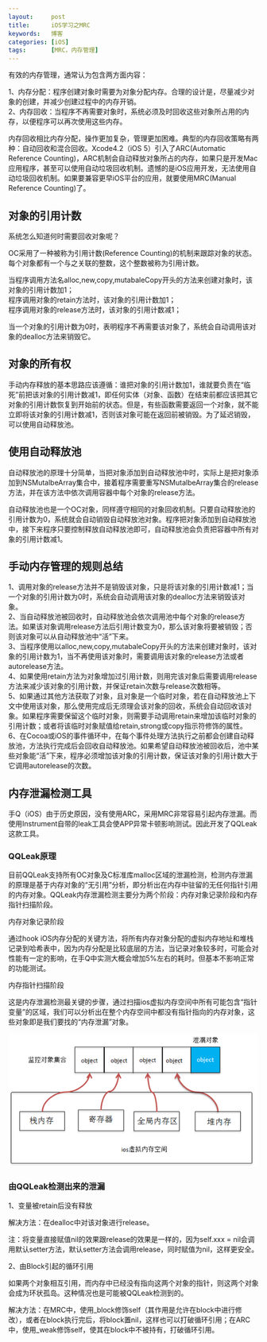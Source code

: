 ```yaml
---
layout:     post
title:      iOS学习之MRC    
keywords:   博客
categories: [iOS]
tags:	    [MRC，内存管理]
---
```


有效的内存管理，通常认为包含两方面内容： 

1、内存分配：程序创建对象时需要为对象分配内存。合理的设计是，尽量减少对象的创建，并减少创建过程中的内存开销。   
2、内存回收：当程序不再需要对象时，系统必须及时回收这些对象所占用的内存，以便程序可以再次使用这些内存。  
 
内存回收相比内存分配，操作更加复杂，管理更加困难。典型的内存回收策略有两种：自动回收和混合回收。Xcode4.2（iOS 5）引入了ARC(Automatic Reference Counting)，ARC机制会自动释放对象所占的内存，如果只是开发Mac应用程序，甚至可以使用自动垃圾回收机制。遗憾的是iOS应用开发，无法使用自动垃圾回收机制。如果要兼容更早iOS平台的应用，就要使用MRC(Manual Reference Counting)了。    


## 对象的引用计数           

系统怎么知道何时需要回收对象呢？
   
OC采用了一种被称为引用计数(Reference Counting)的机制来跟踪对象的状态。每个对象都有一个与之关联的整数，这个整数被称为引用计数。  

当程序调用方法名alloc,new,copy,mutabaleCopy开头的方法来创建对象时，该对象的引用计数加1；  
程序调用对象的retain方法时，该对象的引用计数加1；     
程序调用对象的release方法时，该对象的引用计数减1；    

当一个对象的引用计数为0时，表明程序不再需要该对象了，系统会自动调用该对象的dealloc方法来销毁它。
    

## 对象的所有权  

手动内存释放的基本思路应该遵循：谁把对象的引用计数加1，谁就要负责在“临死”前把该对象的引用计数减1，即任何实体（对象、函数）在结束前都应该把其它对象的引用计数恢复到开始前的状态。但是，有些函数需要返回一个对象，就不能立即将该对象的引用计数减1，否则该对象可能在返回前被销毁。为了延迟销毁，可以使用自动释放池。  


## 使用自动释放池     

自动释放池的原理十分简单，当把对象添加到自动释放池中时，实际上是把对象添加到NSMutalbeArray集合中，接着程序需要重写NSMutalbeArray集合的release方法，并在该方法中依次调用容器中每个对象的release方法。   

自动释放池也是一个OC对象，同样遵守相同的对象回收机制。只要自动释放池的引用计数为0，系统就会自动销毁自动释放池对象。程序把对象添加到自动释放池中，接下来程序只要控制释放自动释放池即可，自动释放池会负责把容器中所有对象的引用计数减1。    

## 手动内存管理的规则总结  

1、调用对象的release方法并不是销毁该对象，只是将该对象的引用计数减1；当一个对象的引用计数为0时，系统会自动调用该对象的dealloc方法来销毁该对象。   
2、当自动释放池被回收时，自动释放池会依次调用池中每个对象的release方法。如果该对象调用release方法后引用计数变为0，那么该对象将要被销毁；否则该对象可以从自动释放池中“活”下来。  
3、当程序使用以alloc,new,copy,mutabaleCopy开头的方法来创建对象时，该对象的引用计数为1，当不再使用该对象时，需要调用该对象的release方法或者autorelease方法。   
4、如果使用retain方法为对象增加过引用计数，则用完该对象后需要调用release方法来减少该对象的引用计数，并保证retain次数与release次数相等。    
5、如果通过其他方法获取了对象，且对象是一个临时对象，若在自动释放池上下文中使用该对象，那么使用完成后无须理会该对象的回收，系统会自动回收该对象。如果程序需要保留这个临时对象，则需要手动调用retain来增加该临时对象的引用计数；或者将该临时对象赋值给retain,strong或copy指示符修饰的属性。   
6、在Cocoa或iOS的事件循环中，在每个事件处理方法执行之前都会创建自动释放池，方法执行完成后会回收自动释放池。如果希望自动释放池被回收后，池中某些对象能“活”下来，程序必须增加该对象的引用计数，保证该对象的引用计数大于它调用autorelease的次数。    

## 内存泄漏检测工具  

手Q（iOS）由于历史原因，没有使用ARC，采用MRC非常容易引起内存泄漏。而使用Instrument自带的leak工具会使APP异常卡顿影响测试。因此开发了QQLeak这款工具。  

### QQLeak原理  

目前QQLeak支持所有OC对象及C标准库malloc区域的泄漏检测，检测内存泄漏的原理是基于内存对象的“无引用”分析，即分析出在内存中驻留的无任何指针引用的内存对象。QQLeak内存泄漏检测主要分为两个阶段：内存对象记录阶段和内存指针扫描阶段。   

内存对象记录阶段  

通过hook iOS内存分配的关键方法，将所有内存对象分配的虚拟内存地址和堆栈记录到哈希表中，因为内存分配是比较底层的方法，当记录对象较多时，可能会对性能有一定的影响，在手Q中实测大概会增加5%左右的耗时。但基本不影响正常的功能测试。   

内存指针扫描阶段  

这是内存泄漏检测最关键的步骤，通过扫描ios虚拟内存空间中所有可能包含“指针变量”的区域，我们可以分析出在整个内存空间中都没有指针指向的内存对象，这些对象即是我们要找的“内存泄漏”对象。     

  ![](/images/images_2018/6-12_1.png)    

### 由QQLeak检测出来的泄漏  

1、变量被retain后没有释放   

解决方法：在dealloc中对该对象进行release。  

注：将变量直接赋值nil的效果跟release的效果是一样的，因为self.xxx = nil会调用默认setter方法，默认setter方法会调用release，同时赋值为nil，这样更安全。      

2、由Block引起的循环引用  

如果两个对象相互引用，而内存中已经没有指向这两个对象的指针，则这两个对象会成为环状孤岛。这种情况也是可能被QQLeak检测到的。    

解决方法：在MRC中，使用\_block修饰self（其作用是允许在block中进行修改），或者在block执行完后，将block置nil，这样也可以打破循环引用；在ARC中，使用_weak修饰self，使其在block中不被持有，打破循环引用。        


 
